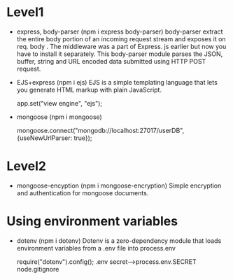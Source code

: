 # Level1

- express, body-parser (npm i express body-parser)
  body-parser extract the entire body portion of an incoming request stream and exposes it on req. body . The middleware was a part of Express. js earlier but now you have to install it separately. This body-parser module parses the JSON, buffer, string and URL encoded data submitted using HTTP POST request.

- EJS+express (npm i ejs)
  EJS is a simple templating language that lets you generate HTML markup with plain JavaScript.

  app.set("view engine", "ejs");

- mongoose (npm i mongoose)

  mongoose.connect("mongodb://localhost:27017/userDB", {useNewUrlParser: true});

# Level2

- mongoose-encyption (npm i mongoose-encryption)
  Simple encryption and authentication for mongoose documents.

# Using environment variables

- dotenv (npm i dotenv)
  Dotenv is a zero-dependency module that loads environment variables from a .env file into process.env

  require("dotenv").config();
  .env
  secret-->process.env.SECRET
  node.gitignore
